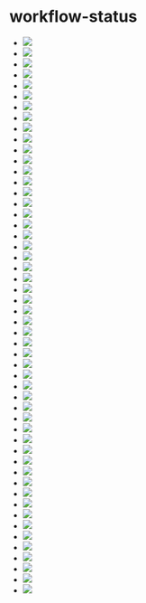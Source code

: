 # workflow-status

- [![](https://github.com/backpaper0/spring-boot-sandbox/workflows/accesslog-standard-output-example/badge.svg)](https://github.com/backpaper0/spring-boot-sandbox/actions?query=workflow:accesslog-standard-output-example)
- [![](https://github.com/backpaper0/spring-boot-sandbox/workflows/artemis-sample/badge.svg)](https://github.com/backpaper0/spring-boot-sandbox/actions?query=workflow:artemis-sample)
- [![](https://github.com/backpaper0/spring-boot-sandbox/workflows/basic-auth-disabled-example/badge.svg)](https://github.com/backpaper0/spring-boot-sandbox/actions?query=workflow:basic-auth-disabled-example)
- [![](https://github.com/backpaper0/spring-boot-sandbox/workflows/basic-form-login-sample/badge.svg)](https://github.com/backpaper0/spring-boot-sandbox/actions?query=workflow:basic-form-login-sample)
- [![](https://github.com/backpaper0/spring-boot-sandbox/workflows/batch-example/badge.svg)](https://github.com/backpaper0/spring-boot-sandbox/actions?query=workflow:batch-example)
- [![](https://github.com/backpaper0/spring-boot-sandbox/workflows/batch-without-boot-example/badge.svg)](https://github.com/backpaper0/spring-boot-sandbox/actions?query=workflow:batch-without-boot-example)
- [![](https://github.com/backpaper0/spring-boot-sandbox/workflows/compare-to-cdi/badge.svg)](https://github.com/backpaper0/spring-boot-sandbox/actions?query=workflow:compare-to-cdi)
- [![](https://github.com/backpaper0/spring-boot-sandbox/workflows/doma-event-sample/badge.svg)](https://github.com/backpaper0/spring-boot-sandbox/actions?query=workflow:doma-event-sample)
- [![](https://github.com/backpaper0/spring-boot-sandbox/workflows/doma-test-example/badge.svg)](https://github.com/backpaper0/spring-boot-sandbox/actions?query=workflow:doma-test-example)
- [![](https://github.com/backpaper0/spring-boot-sandbox/workflows/doma-two-config-sample/badge.svg)](https://github.com/backpaper0/spring-boot-sandbox/actions?query=workflow:doma-two-config-sample)
- [![](https://github.com/backpaper0/spring-boot-sandbox/workflows/fn/badge.svg)](https://github.com/backpaper0/spring-boot-sandbox/actions?query=workflow:fn)
- [![](https://github.com/backpaper0/spring-boot-sandbox/workflows/functional-endpoints-example/badge.svg)](https://github.com/backpaper0/spring-boot-sandbox/actions?query=workflow:functional-endpoints-example)
- [![](https://github.com/backpaper0/spring-boot-sandbox/workflows/global-method-security-example/badge.svg)](https://github.com/backpaper0/spring-boot-sandbox/actions?query=workflow:global-method-security-example)
- [![](https://github.com/backpaper0/spring-boot-sandbox/workflows/header-detail-sample/badge.svg)](https://github.com/backpaper0/spring-boot-sandbox/actions?query=workflow:header-detail-sample)
- [![](https://github.com/backpaper0/spring-boot-sandbox/workflows/integration-example/badge.svg)](https://github.com/backpaper0/spring-boot-sandbox/actions?query=workflow:integration-example)
- [![](https://github.com/backpaper0/spring-boot-sandbox/workflows/jdbc-template-example/badge.svg)](https://github.com/backpaper0/spring-boot-sandbox/actions?query=workflow:jdbc-template-example)
- [![](https://github.com/backpaper0/spring-boot-sandbox/workflows/jpa-example/badge.svg)](https://github.com/backpaper0/spring-boot-sandbox/actions?query=workflow:jpa-example)
- [![](https://github.com/backpaper0/spring-boot-sandbox/workflows/jpa-stream-example/badge.svg)](https://github.com/backpaper0/spring-boot-sandbox/actions?query=workflow:jpa-stream-example)
- [![](https://github.com/backpaper0/spring-boot-sandbox/workflows/login-customize-example/badge.svg)](https://github.com/backpaper0/spring-boot-sandbox/actions?query=workflow:login-customize-example)
- [![](https://github.com/backpaper0/spring-boot-sandbox/workflows/mail-sample/badge.svg)](https://github.com/backpaper0/spring-boot-sandbox/actions?query=workflow:mail-sample)
- [![](https://github.com/backpaper0/spring-boot-sandbox/workflows/metrics-example/badge.svg)](https://github.com/backpaper0/spring-boot-sandbox/actions?query=workflow:metrics-example)
- [![](https://github.com/backpaper0/spring-boot-sandbox/workflows/mybatis-example/badge.svg)](https://github.com/backpaper0/spring-boot-sandbox/actions?query=workflow:mybatis-example)
- [![](https://github.com/backpaper0/spring-boot-sandbox/workflows/progress-sample/badge.svg)](https://github.com/backpaper0/spring-boot-sandbox/actions?query=workflow:progress-sample)
- [![](https://github.com/backpaper0/spring-boot-sandbox/workflows/property-source-example/badge.svg)](https://github.com/backpaper0/spring-boot-sandbox/actions?query=workflow:property-source-example)
- [![](https://github.com/backpaper0/spring-boot-sandbox/workflows/reactive-doma-sample/badge.svg)](https://github.com/backpaper0/spring-boot-sandbox/actions?query=workflow:reactive-doma-sample)
- [![](https://github.com/backpaper0/spring-boot-sandbox/workflows/reactive-postgres-example/badge.svg)](https://github.com/backpaper0/spring-boot-sandbox/actions?query=workflow:reactive-postgres-example)
- [![](https://github.com/backpaper0/spring-boot-sandbox/workflows/reactor-example/badge.svg)](https://github.com/backpaper0/spring-boot-sandbox/actions?query=workflow:reactor-example)
- [![](https://github.com/backpaper0/spring-boot-sandbox/workflows/redis-sample/badge.svg)](https://github.com/backpaper0/spring-boot-sandbox/actions?query=workflow:redis-sample)
- [![](https://github.com/backpaper0/spring-boot-sandbox/workflows/rest-template-example/badge.svg)](https://github.com/backpaper0/spring-boot-sandbox/actions?query=workflow:rest-template-example)
- [![](https://github.com/backpaper0/spring-boot-sandbox/workflows/retry-example/badge.svg)](https://github.com/backpaper0/spring-boot-sandbox/actions?query=workflow:retry-example)
- [![](https://github.com/backpaper0/spring-boot-sandbox/workflows/security-example/badge.svg)](https://github.com/backpaper0/spring-boot-sandbox/actions?query=workflow:security-example)
- [![](https://github.com/backpaper0/spring-boot-sandbox/workflows/security-test-example/badge.svg)](https://github.com/backpaper0/spring-boot-sandbox/actions?query=workflow:security-test-example)
- [![](https://github.com/backpaper0/spring-boot-sandbox/workflows/session-demo/badge.svg)](https://github.com/backpaper0/spring-boot-sandbox/actions?query=workflow:session-demo)
- [![](https://github.com/backpaper0/spring-boot-sandbox/workflows/simple-bbs/badge.svg)](https://github.com/backpaper0/spring-boot-sandbox/actions?query=workflow:simple-bbs)
- [![](https://github.com/backpaper0/spring-boot-sandbox/workflows/simple-crud/badge.svg)](https://github.com/backpaper0/spring-boot-sandbox/actions?query=workflow:simple-crud)
- [![](https://github.com/backpaper0/spring-boot-sandbox/workflows/snakecase/badge.svg)](https://github.com/backpaper0/spring-boot-sandbox/actions?query=workflow:snakecase)
- [![](https://github.com/backpaper0/spring-boot-sandbox/workflows/spa-indexhtml-example/badge.svg)](https://github.com/backpaper0/spring-boot-sandbox/actions?query=workflow:spa-indexhtml-example)
- [![](https://github.com/backpaper0/spring-boot-sandbox/workflows/spring-boot-doma-study/badge.svg)](https://github.com/backpaper0/spring-boot-sandbox/actions?query=workflow:spring-boot-doma-study)
- [![](https://github.com/backpaper0/spring-boot-sandbox/workflows/spring-sandbox/badge.svg)](https://github.com/backpaper0/spring-boot-sandbox/actions?query=workflow:spring-sandbox)
- [![](https://github.com/backpaper0/spring-boot-sandbox/workflows/spring-security-jdbc-login-sample/badge.svg)](https://github.com/backpaper0/spring-boot-sandbox/actions?query=workflow:spring-security-jdbc-login-sample)
- [![](https://github.com/backpaper0/spring-boot-sandbox/workflows/stomp-queue-sample/badge.svg)](https://github.com/backpaper0/spring-boot-sandbox/actions?query=workflow:stomp-queue-sample)
- [![](https://github.com/backpaper0/spring-boot-sandbox/workflows/traditional-file-upload-download-sample/badge.svg)](https://github.com/backpaper0/spring-boot-sandbox/actions?query=workflow:traditional-file-upload-download-sample)
- [![](https://github.com/backpaper0/spring-boot-sandbox/workflows/transaction-example/badge.svg)](https://github.com/backpaper0/spring-boot-sandbox/actions?query=workflow:transaction-example)
- [![](https://github.com/backpaper0/spring-boot-sandbox/workflows/try-spring-boot/badge.svg)](https://github.com/backpaper0/spring-boot-sandbox/actions?query=workflow:try-spring-boot)
- [![](https://github.com/backpaper0/spring-boot-sandbox/workflows/two-datasource-batch-example/badge.svg)](https://github.com/backpaper0/spring-boot-sandbox/actions?query=workflow:two-datasource-batch-example)
- [![](https://github.com/backpaper0/spring-boot-sandbox/workflows/two-datasource-transaction-example/badge.svg)](https://github.com/backpaper0/spring-boot-sandbox/actions?query=workflow:two-datasource-transaction-example)
- [![](https://github.com/backpaper0/spring-boot-sandbox/workflows/vaadin-sample/badge.svg)](https://github.com/backpaper0/spring-boot-sandbox/actions?query=workflow:vaadin-sample)
- [![](https://github.com/backpaper0/spring-boot-sandbox/workflows/validation-example/badge.svg)](https://github.com/backpaper0/spring-boot-sandbox/actions?query=workflow:validation-example)
- [![](https://github.com/backpaper0/spring-boot-sandbox/workflows/web-test-example/badge.svg)](https://github.com/backpaper0/spring-boot-sandbox/actions?query=workflow:web-test-example)
- [![](https://github.com/backpaper0/spring-boot-sandbox/workflows/webflux-example/badge.svg)](https://github.com/backpaper0/spring-boot-sandbox/actions?query=workflow:webflux-example)
- [![](https://github.com/backpaper0/spring-boot-sandbox/workflows/webflux-functional-endpoint-example/badge.svg)](https://github.com/backpaper0/spring-boot-sandbox/actions?query=workflow:webflux-functional-endpoint-example)
- [![](https://github.com/backpaper0/spring-boot-sandbox/workflows/webmvc-example/badge.svg)](https://github.com/backpaper0/spring-boot-sandbox/actions?query=workflow:webmvc-example)
